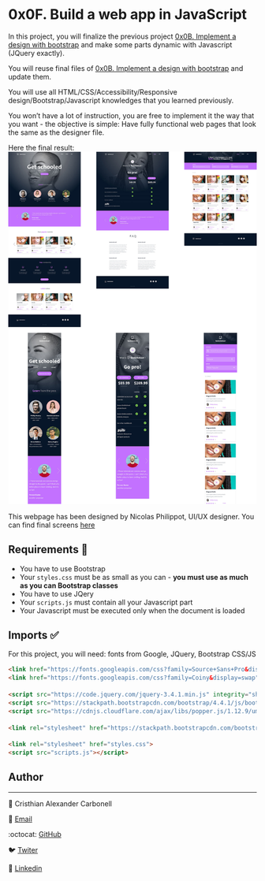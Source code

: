 # 0x0F. Build a web app in JavaScript 

In this project, you will finalize the previous project [0x0B. Implement a design with bootstrap](https://github.com/Cristhian-Carbonell/holberton-smiling-school) and make some parts dynamic with Javascript (JQuery exactly).

You will reuse final files of [0x0B. Implement a design with bootstrap](https://github.com/Cristhian-Carbonell/holberton-smiling-school) and update them.

You will use all HTML/CSS/Accessibility/Responsive design/Bootstrap/Javascript knowledges that you learned previously.

You won’t have a lot of instruction, you are free to implement it the way that you want - the objective is simple: Have fully functional web pages that look the same as the designer file.

Here the final result:
![](https://github.com/Cristhian-Carbonell/holberton-smiling-school-javascript/blob/main/images/3c71cc99d2fc1c12a3d3.jpg?raw=true)

This webpage has been designed by Nicolas Philippot, UI/UX designer. You can find final screens [here](https://intranet-projects-files.s3.amazonaws.com/holbertonschool-webstack/623/Archive.zip)

## Requirements :pushpin:
- You have to use Bootstrap
- Your ```styles.css``` must be as small as you can - **you must use as much as you can Bootstrap classes**
- You have to use JQery
- Your ```scripts.js``` must contain all your Javascript part
- Your Javascript must be executed only when the document is loaded

## Imports :white_check_mark:
For this project, you will need: fonts from Google, JQuery, Bootstrap CSS/JS

```html
<link href="https://fonts.googleapis.com/css?family=Source+Sans+Pro&display=swap" rel="stylesheet">
<link href="https://fonts.googleapis.com/css?family=Coiny&display=swap" rel="stylesheet">

<script src="https://code.jquery.com/jquery-3.4.1.min.js" integrity="sha256-CSXorXvZcTkaix6Yvo6HppcZGetbYMGWSFlBw8HfCJo=" crossorigin="anonymous"></script>
<script src="https://stackpath.bootstrapcdn.com/bootstrap/4.4.1/js/bootstrap.min.js" integrity="sha384-wfSDF2E50Y2D1uUdj0O3uMBJnjuUD4Ih7YwaYd1iqfktj0Uod8GCExl3Og8ifwB6" crossorigin="anonymous"></script>
<script src="https://cdnjs.cloudflare.com/ajax/libs/popper.js/1.12.9/umd/popper.min.js" integrity="sha384-ApNbgh9B+Y1QKtv3Rn7W3mgPxhU9K/ScQsAP7hUibX39j7fakFPskvXusvfa0b4Q" crossorigin="anonymous"></script>

<link rel="stylesheet" href="https://stackpath.bootstrapcdn.com/bootstrap/4.4.1/css/bootstrap.min.css" integrity="sha384-Vkoo8x4CGsO3+Hhxv8T/Q5PaXtkKtu6ug5TOeNV6gBiFeWPGFN9MuhOf23Q9Ifjh" crossorigin="anonymous">

<link rel="stylesheet" href="styles.css">
<script src="scripts.js"></script>
```

## Author
----
:monocle_face: Cristhian Alexander Carbonell

:speech_balloon: [Email](alexcarbo8809@gmail.com)

:octocat:  [GitHub](https://github.com/Cristhian-Carbonell)

:bird: [Twiter](https://twitter.com/CristhianCarbo9)

:busts_in_silhouette: [Linkedin](https://www.linkedin.com/in/cristhian-alexander-carbonell)